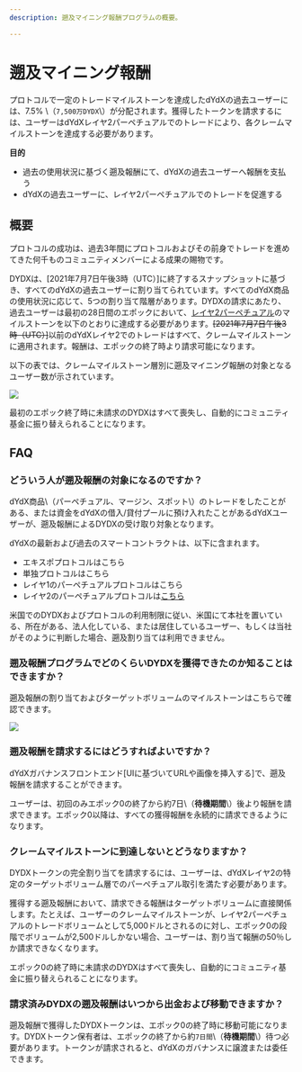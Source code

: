 ```yaml
---
description: 遡及マイニング報酬プログラムの概要。

---
```


# 遡及マイニング報酬

プロトコルで一定のトレードマイルストーンを達成したdYdXの過去ユーザーには、7.5% \（`7,500万DYDX`\）が分配されます。獲得したトークンを請求するには、ユーザーはdYdXレイヤ2パーペチュアルでのトレードにより、各クレームマイルストーンを達成する必要があります。

**目的**

* 過去の使用状況に基づく遡及報酬にて、dYdXの過去ユーザーへ報酬を支払う
* dYdXの過去ユーザーに、レイヤ2パーペチュアルでのトレードを促進する

## 概要

プロトコルの成功は、過去3年間にプロトコルおよびその前身でトレードを進めてきた何千ものコミュニティメンバーによる成果の賜物です。

DYDXは、\[2021年7月7日午後3時（UTC）\]に終了するスナップショットに基づき、すべてのdYdXの過去ユーザーに割り当てられています。すべてのdYdX商品の使用状況に応じて、5つの割り当て階層があります。DYDXの請求にあたり、過去ユーザーは最初の28日間のエポックにおいて、[レイヤ2パーペチュアル](https://trade.dydx.exchange)のマイルストーンを以下のとおりに達成する必要があります。~~\[2021年7月7日午後3時（UTC）\]~~以前のdYdXレイヤ2でのトレードはすべて、クレームマイルストーンに適用されます。報酬は、エポックの終了時より請求可能になります。

以下の表では、クレームマイルストーン層別に遡及マイニング報酬の対象となるユーザー数が示されています。

![](https://lh6.googleusercontent.com/iH_QWjelVjw0XNiarfQOtIDWoNXDFNesToS0W7dKnMCUM9s4cdVF4ocrO4orhtZNMEdGP7XjexAOrn-fsVpiLVaoq5NNSzS-BzhDRYcMURlJJ5klqi3VCJyPP-x5tJ-oCJpgyJ7j)

最初のエポック終了時に未請求のDYDXはすべて喪失し、自動的にコミュニティ基金に振り替えられることになります。

## **FAQ**

### **どういう人が遡及報酬の対象になるのですか？**

dYdX商品\（パーペチュアル、マージン、スポット\）のトレードをしたことがある、または資金をdYdXの借入/貸付プールに預け入れたことがあるdYdXユーザーが、遡及報酬によるDYDXの受け取り対象となります。

dYdXの最新および過去のスマートコントラクトは、以下に含まれます。

* エキスポプロトコルはこちら
* 単独プロトコルはこちら
* レイヤ1のパーペチュアルプロトコルはこちら
* レイヤ2のパーペチュアルプロトコルは[こちら](https://etherscan.io/address/0xd54f502e184b6b739d7d27a6410a67dc462d69c8)

米国でのDYDXおよびプロトコルの利用制限に従い、米国にて本社を置いている、所在がある、法人化している、または居住しているユーザー、もしくは当社がそのように判断した場合、遡及割り当ては利用できません。

### **遡及報酬プログラムでどのくらいDYDXを獲得できたのか知ることはできますか？**

遡及報酬の割り当ておよびターゲットボリュームのマイルストーンはこちらで確認できます。

![](https://lh5.googleusercontent.com/DiJXEw5PJe17cNPzYwIxOeiR6e0Aa6htTNuOWmJ97fS1Wp0fnMuHReDPC6K4a1UuGOiknTxedSoNs4hoyb4aSQrZlmdbVfndGQJBnUt9V81JV24PQ8JZh00WKiizDnuJ7OYJ9Czc)

### **遡及報酬を請求するにはどうすればよいですか？**

dYdXガバナンスフロントエンド\[UIに基づいてURLや画像を挿入する\]で、遡及報酬を請求することができます。

ユーザーは、初回のみエポック0の終了から約7日\（**待機期間**\）後より報酬を請求できます。エポック0以降は、すべての獲得報酬を永続的に請求できるようになります。

### クレームマイルストーンに到達しないとどうなりますか？

DYDXトークンの完全割り当てを請求するには、ユーザーは、dYdXレイヤ2の特定のターゲットボリューム層でのパーペチュアル取引を満たす必要があります。

獲得する遡及報酬において、請求できる報酬はターゲットボリュームに直接関係します。たとえば、ユーザーのクレームマイルストーンが、レイヤ2パーペチュアルのトレードボリュームとして5,000ドルとされるのに対し、エポック0の段階でボリュームが2,500ドルしかない場合、ユーザーは、割り当て報酬の50％しか請求できなくなります。

エポック0の終了時に未請求のDYDXはすべて喪失し、自動的にコミュニティ基金に振り替えられることになります。

### 請求済みDYDXの遡及報酬はいつから出金および移動できますか？

遡及報酬で獲得したDYDXトークンは、エポック0の終了時に移動可能になります。DYDXトークン保有者は、エポックの終了から約`7日間`\（**待機期間**\）待つ必要があります。トークンが請求されると、dYdXのガバナンスに譲渡または委任できます。

